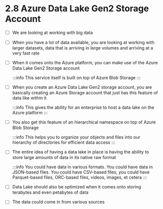 # 2.8 Azure Data Lake Gen2 Storage Account

- [ ] We are looking at working with big data<br/>

- [ ] When you have a lot of data available, you are looking at working with larger datasets, data that is arriving in large volumes and arriving at a very fast rate<br/>

- [ ] When it comes onto the Azure platform, you can make use of the Azure Data Lake Gen2 Storage account<br/>

    :::info
        This service itself is built on top of Azure Blob Storage
    :::

- [ ] When you create an Azure Data Lake Gen2 storage account, you are basically creating an Azure Storage account that just has this feature of data like within it<br/>

    :::info
        This gives the ability for an enterprise to host a data lake on the Azure platform
    :::

- [ ] You also get this feature of an hierarchical namespace on top of Azure Blob Storage<br/>

    :::info
        This helps you to organize your objects and files into our hierarchy of directories for efficient data access
    :::

- [ ] The entire idea of having a data lake in place is having the ability to store large amounts of data in its native raw format<br/>

    :::info
        You could have data in various formats. You could have data in JSON-based files. You could have CSV-based files, you could have Parquet-based files, ORC-based files, videos, images, et cetera
    :::

- [ ] Data Lake should also be optimized when it comes onto storing terabytes and even petabytes of data<br/>

- [ ] The data could come in from various sources<br/>